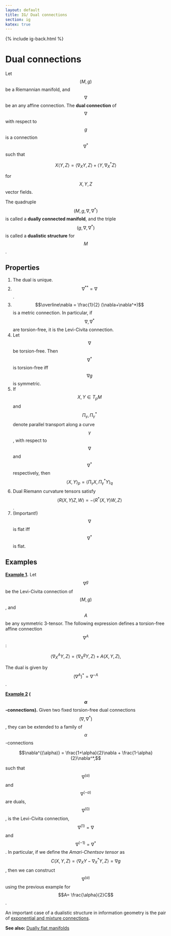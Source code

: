 ```yaml
---
layout: default
title: IG/ Dual connections
section: ig
katex: true
---
```


{% include ig-back.html %}

# Dual connections

Let $$(M,g)$$ be a Riemannian manifold, and $$\nabla$$ be an any affine connection. The **dual connection** of $$\nabla$$ with respect to $$g$$ is a connection $$\nabla^*$$ such that

$$X \langle Y,Z \rangle = \langle \nabla_X Y,Z \rangle + \langle Y, \nabla^*_X Z \rangle$$

for $$X,Y,Z$$ vector fields.

The quadruple $$(M,g,\nabla,\nabla^*)$$ is called a **dually connected manifold**, and the triple $$(g,\nabla,\nabla^*)$$ is called a **dualistic structure** for $$M$$.

## Properties
1. The dual is unique.
2. $$\nabla^{**} = \nabla$$.
3. $$\overline\nabla = \frac{1}{2} (\nabla+\nabla^*)$$ is a metric connection. In particular, if $$\nabla,\nabla^*$$ are torsion-free, it is the Levi-Civita connection.
4. Let $$\nabla$$ be torsion-free. Then $$\nabla^*$$ is torsion-free iff $$\nabla g$$ is symmetric.
5. If $$X,Y \in T_p M$$ and $$\Pi_\gamma, \Pi^*_\gamma$$ denote parallel transport along a curve $$\gamma$$, with respect to $$\nabla$$ and $$\nabla^*$$ respectively, then $$\langle X,Y \rangle_p = \langle \Pi_\gamma X, \Pi^*_\gamma Y \rangle_q$$
6. Dual Riemann curvature tensors satisfy $$\langle R(X,Y)Z, W \rangle = - \langle R^* (X,Y)W, Z \rangle$$.
7. (Important!) $$\nabla$$ is flat iff $$\nabla^*$$ is flat.

## Examples

**<u>Example 1</u>.** Let $$\nabla^g$$ be the Levi-Civita connection of $$(M,g)$$, and $$A$$ be any symmetric 3-tensor. The following expression defines a torsion-free affine connection $$\nabla^A$$:

$$\langle \nabla^A_X Y,Z \rangle = \langle \nabla^g_X Y,Z \rangle + A(X,Y,Z),$$

The dual is given by $$(\nabla^A)^* = \nabla^{-A}$$.

**<u>Example 2</u> ($$\alpha$$-connections).** Given two fixed torsion-free dual connections $$(\nabla,\nabla^*)$$, they can be extended to a family of $$\alpha$$-connections

$$\nabla^{(\alpha)} = \frac{1+\alpha}{2}\nabla + \frac{1-\alpha}{2}\nabla^*,$$

such that $$\nabla^{(\alpha)}$$ and $$\nabla^{(-\alpha)}$$ are duals, $$\nabla^{(0)}$$, is the Levi-Civita connection, $$\nabla^{(1)} = \nabla$$ and $$\nabla^{(-1)}=\nabla^*$$. In particular, if we define the _Amari-Chentsov tensor_ as $$C(X,Y,Z) = \langle \nabla_X Y - \nabla^*_X Y,Z \rangle = \nabla g$$, then we can construct $$\nabla^{(\alpha)}$$ using the previous example for $$A= \frac{\alpha}{2}C$$.

An important case of a dualistic structure in information geometry is the pair of [exponential and mixture connections](/information-geometry/e-m-connections.html).

**See also:** [Dually flat manifolds](/information-geometry/dually-flat.html)

